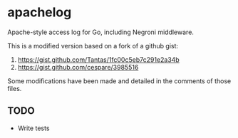 # apachelog
Apache-style access log for Go, including Negroni middleware.

This is a modified version based on a fork of a github gist:

1. https://gist.github.com/Tantas/1fc00c5eb7c291e2a34b
2. https://gist.github.com/cespare/3985516

Some modifications have been made and detailed in the comments of those files.

TODO
---

* Write tests